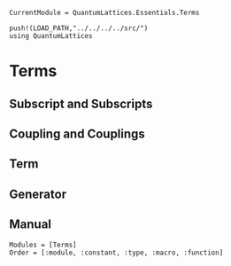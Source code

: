 ```@meta
CurrentModule = QuantumLattices.Essentials.Terms
```

```@setup terms
push!(LOAD_PATH,"../../../../src/")
using QuantumLattices
```

# Terms

## Subscript and Subscripts

## Coupling and Couplings

## Term

## Generator

## Manual

```@autodocs
Modules = [Terms]
Order = [:module, :constant, :type, :macro, :function]
```
